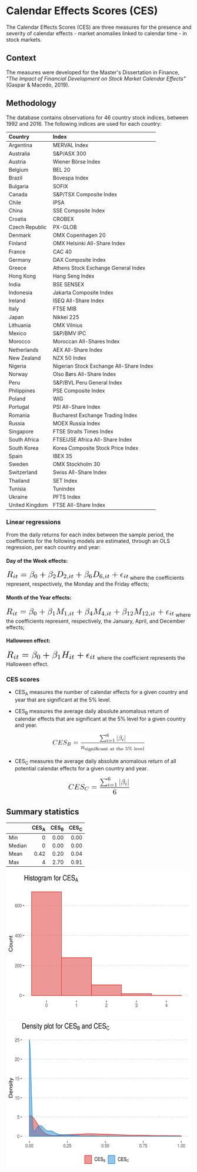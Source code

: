 # Calendar Effects Scores (CES)

The Calendar Effects Scores (CES) are three measures for the presence and severity of calendar effects - market anomalies linked to calendar time - in stock markets.


## Context

The measures were developed for the Master's Dissertation in Finance, _"The Impact of Financial Development on Stock Market Calendar Effects"_ (Gaspar & Macedo, 2019).


## Methodology

The database contains observations for 46 country stock indices, between 1992 and 2016. The following indices are used for each country:

| Country        	| Index                                   	|
|:----------------|:-----------------------------------------	|
| Argentina      	| MERVAL Index                            	|
| Australia      	| S&P/ASX 300                             	|
| Austria        	| Wiener Börse Index                      	|
| Belgium        	| BEL 20                                  	|
| Brazil         	| Bovespa Index                           	|
| Bulgaria       	| SOFIX                                   	|
| Canada         	| S&P/TSX Composite Index                 	|
| Chile          	| IPSA                                    	|
| China          	| SSE Composite Index                     	|
| Croatia        	| CROBEX                                  	|
| Czech Republic 	| PX-GLOB                                 	|
| Denmark        	| OMX Copenhagen 20                       	|
| Finland        	| OMX Helsinki All-Share Index            	|
| France         	| CAC 40                                  	|
| Germany        	| DAX Composite Index                     	|
| Greece         	| Athens Stock Exchange General Index     	|
| Hong Kong      	| Hang Seng Index                         	|
| India          	| BSE SENSEX                              	|
| Indonesia      	| Jakarta Composite Index                 	|
| Ireland        	| ISEQ All-Share Index                    	|
| Italy          	| FTSE MIB                                	|
| Japan          	| Nikkei 225                              	|
| Lithuania      	| OMX Vilnius                             	|
| Mexico         	| S&P/BMV IPC                             	|
| Morocco        	| Moroccan All-Shares Index               	|
| Netherlands    	| AEX All-Share Index                     	|
| New Zealand    	| NZX 50 Index                            	|
| Nigeria        	| Nigerian Stock Exchange All-Share Index 	|
| Norway         	| Olso Børs All-Share Index               	|
| Peru           	| S&amp;P/BVL Peru General Index          	|
| Philippines    	| PSE Composite Index                     	|
| Poland         	| WIG                                     	|
| Portugal       	| PSI All-Share Index                     	|
| Romania        	| Bucharest Exchange Trading Index        	|
| Russia         	| MOEX Russia Index                       	|
| Singapore      	| FTSE Straits Times Index                	|
| South Africa   	| FTSE/JSE Africa All-Share Index         	|
| South Korea    	| Korea Composite Stock Price Index       	|
| Spain          	| IBEX 35                                 	|
| Sweden         	| OMX Stockholm 30                        	|
| Switzerland    	| Swiss All-Share Index                   	|
| Thailand       	| SET Index                               	|
| Tunisia        	| Tunindex                                	|
| Ukraine        	| PFTS Index                              	|
| United Kingdom 	| FTSE All-Share Index                    	|


### Linear regressions

From the daily returns for each index between the sample period, the coefficients for the following models are estimated, through an OLS regression, per each country and year:

#### Day of the Week effects:
<img src="/Images/dotw.gif" alt="DOTW" height="25"/>
where the coefficients represent, respectively, the Monday and the Friday effects;

#### Month of the Year effects:
<img src="/Images/moty.gif" alt="MOTY" height="25"/>
where the coefficients represent, respectively, the January, April, and December effects;

#### Halloween effect:
<img src="/Images/halloween.gif" alt="Halloween" height="25"/>
where the coefficient represents the Halloween effect.


### CES scores
* CES<sub>A</sub> measures the number of calendar effects for a given country and year that are significant at the 5% level.

* CES<sub>B</sub> measures the average daily absolute anomalous return of calendar effects that are significant at the 5% level for a given country and year.
<p align="center">
<img src="/Images/cesb.gif" alt="CES B" height="50"/>
</p>

* CES<sub>C</sub> measures the average daily absolute anomalous return of all potential calendar effects for a given country and year.
<p align="center">
<img src="/Images/cesc.gif" alt="CES C" height="50"/>
</p>

## Summary statistics

|              	| CES<sub>A</sub> 	| CES<sub>B</sub> 	| CES<sub>C</sub> 	|
|--------------	|----------------:	|----------------:	|----------------:	|
| Min          	| 0               	| 0.00             	| 0.00             	|
| Median       	| 0               	| 0.00             	| 0.00             	|
| Mean         	| 0.42            	| 0.20            	| 0.04            	|
| Max          	| 4               	| 2.70            	| 0.91            	|

<img src="/Images/ces_histogram.png" alt="CES A" height="400"/><img src="/Images/ces_density.png" alt="CES B & CES C" height="400"/>
